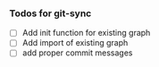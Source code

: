 ### Todos for git-sync


- [ ] Add init function for existing graph
- [ ] Add import of existing graph
- [ ] add proper commit messages